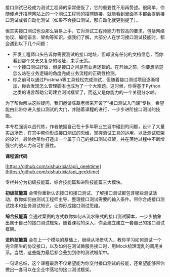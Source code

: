 接口测试已经成为测试工程师的家常便饭了，它的重要性不用再赘述。很简单，你随便点开招聘网站上的一个测试工程师的招聘链接，就能看到里面基本都会提到接口测试或者自动化测试（如果不会接口测试，那自动化就更别提了）。

但其实接口测试也没那么容易上手，它对测试工程师能力有较高的要求，包括网络协议、编程语言、架构等知识。据我们了解，大部分人在学习接口测试技能时，都会遇到以下几个问题：

- 开发工程师口头告诉你需要测试的接口地址，但却没有任何的文档信息，而你看到那个又长又复杂的地址，束手无策。
- 一个接口测试好做，但是接口之间是有业务逻辑的。在开始之前，你要想清楚怎么站在业务逻辑的角度完成业务流程的正确性检测。
- 你之前可以通过Postman等工具轻松完成测试，但随着接口测试项目逐渐增加，你会发现怎么管理脚本也成为了一个大难题。这时候，你得基于Python之类的语言帮助公司建立测试框架了，而这又是你能力的一个关键分水岭。

为了帮你解决这些疑问，我们邀请陈磊老师来开设了“接口测试入门课”专栏，希望能由此带你进入接口测试的大门，并随着课程的进行，一步步进阶接口测试的技能。

本专栏强调以战代练，作者依据自己在十多年职业生涯中碰到的问题，设计了大量实战场景，在其中帮你形成接口测试的思维，掌握测试工具的运用，以及测试框架的设计。最终他带你打造出一个属于自己的接口测试框架，并在落地过程中不断增强它的战斗力和可扩展性。

**课程源代码**

[https://github.com/xishuixixia/api\_geektime](https://github.com/xishuixixia/api_geektime)

专栏共分为初级技能篇、综合技能篇和进阶技能篇三大模块。

**初级技能篇** 会带你重新认识接口和接口测试，了解接口测试都包含哪些测试活动，教你如何由测试工程师主导、整理接口测试需要的输入条件。带你合成接口测试技术和业务测试知识，让你形成接口测试思维。

**综合技能篇** 会通过案例的方式教你如何从流水账式的接口测试脚本，一步步抽象出属于自己的接口测试框架。随着课程的深入，你会建立建立一套自己的接口测试框架。

**进阶技能篇** 会在上一个模块的基础上，继续从场景切入，教你学习如何测试一个完全陌生的协议接口，以及如何在测试微服务接口时，用Mock梳理混乱的调用关系。当然，这些能力最后都会叠加到你的测试框架中。

一句话总结，这个课程最后不仅希望能为你交付接口测试的技能，还希望能够带你做出一套可以在企业中落地的接口测试框架。